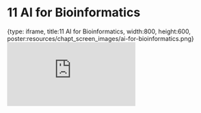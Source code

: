# 11 AI for Bioinformatics
 
{type: iframe, title:11 AI for Bioinformatics, width:800, height:600, poster:resources/chapt_screen_images/ai-for-bioinformatics.png}
![](https://hutchdatascience.org/AI_for_software/no_toc/ai-for-bioinformatics.html)
 

 
